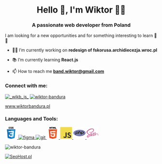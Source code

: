 <h1 align="center">Hello 👋, I'm Wiktor 🧙‍♂️</h1>
<h3 align="center">A passionate web developer from Poland</h3>

<p>I am looking for a new opportunities and for something interesting to learn 👀 🥸</p>

- 🧑‍💻 I’m currently working on **redesign of fskorusa.archidiecezja.wroc.pl**

- 📚 I’m currently learning **React.js**

- 📫 How to reach me **band.wiktor@gmail.com**


<h3 align="left">Connect with me:</h3>
<p align="left">
<a href="https://twitter.com/_wikb_js_" target="blank"><img align="center" src="https://raw.githubusercontent.com/rahuldkjain/github-profile-readme-generator/master/src/images/icons/Social/twitter.svg" alt="_wikb_js_" height="30" width="40" /></a>
<a href="https://linkedin.com/in/wiktor-bandura" target="blank"><img align="center" src="https://raw.githubusercontent.com/rahuldkjain/github-profile-readme-generator/master/src/images/icons/Social/linked-in-alt.svg" alt="wiktor-bandura" height="30" width="40" /></a>
</p>

<p align="left">
  <a href="https://www.wiktorbandura.pl" target="_blank">www.wiktorbandura.pl</a>
</p>

<h3 align="left">Languages and Tools:</h3>
<p align="left"> <a href="https://www.w3schools.com/css/" target="_blank" rel="noreferrer"> <img src="https://raw.githubusercontent.com/devicons/devicon/master/icons/css3/css3-original-wordmark.svg" alt="css3" width="40" height="40"/> </a> <a href="https://www.figma.com/" target="_blank" rel="noreferrer"> <img src="https://www.vectorlogo.zone/logos/figma/figma-icon.svg" alt="figma" width="40" height="40"/> </a> <a href="https://git-scm.com/" target="_blank" rel="noreferrer"> <img src="https://www.vectorlogo.zone/logos/git-scm/git-scm-icon.svg" alt="git" width="40" height="40"/> </a> <a href="https://www.w3.org/html/" target="_blank" rel="noreferrer"> <img src="https://raw.githubusercontent.com/devicons/devicon/master/icons/html5/html5-original-wordmark.svg" alt="html5" width="40" height="40"/> </a> <a href="https://developer.mozilla.org/en-US/docs/Web/JavaScript" target="_blank" rel="noreferrer"> <img src="https://raw.githubusercontent.com/devicons/devicon/master/icons/javascript/javascript-original.svg" alt="javascript" width="40" height="40"/> </a> <a href="https://www.php.net" target="_blank" rel="noreferrer"> <img src="https://raw.githubusercontent.com/devicons/devicon/master/icons/php/php-original.svg" alt="php" width="40" height="40"/> </a> <a href="https://sass-lang.com" target="_blank" rel="noreferrer"> <img src="https://raw.githubusercontent.com/devicons/devicon/master/icons/sass/sass-original.svg" alt="sass" width="40" height="40"/> </a> </p>

<p><img align="center" src="https://github-readme-stats.vercel.app/api/top-langs?username=wiktor-bandura&show_icons=true&locale=en&layout=compact" alt="wiktor-bandura" /></p>

<p><a href="https://seohost.pl/?ref=56197" rel="nofollow"><img src="https://cdn.seohost.pl/pp/1/728-90.png" alt="SeoHost.pl"></a> </p>

